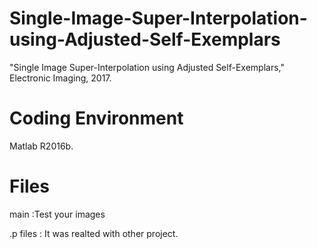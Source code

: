 # Single-Image-Super-Interpolation-using-Adjusted-Self-Exemplars
"Single Image Super-Interpolation using Adjusted Self-Exemplars," Electronic Imaging, 2017.

# Coding Environment
Matlab R2016b.

# Files
main :Test your images

.p files : It was realted with other project.
